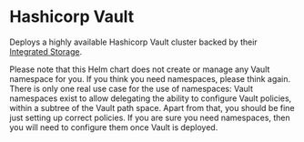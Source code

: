 Hashicorp Vault
===============

Deploys a highly available Hashicorp Vault cluster backed by their
[Integrated
Storage](https://www.vaultproject.io/docs/concepts/integrated-storage).

Please note that this Helm chart does not create or manage any Vault
namespace for you. If you think you need namespaces, please think
again. There is only one real use case for the use of namespaces:
Vault namespaces exist to allow delegating the ability to configure
Vault policies, within a subtree of the Vault path space. Apart from
that, you should be fine just setting up correct policies. If you are
sure you need namespaces, then you will need to configure them once
Vault is deployed.
